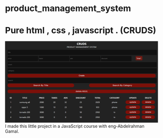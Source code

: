 ﻿# product_management_system
# Pure html , css , javascript . (CRUDS)
![Screenshot](pr1.png)
I made this little project in a JavaScript course with eng-Abdelrahman Gamal.
